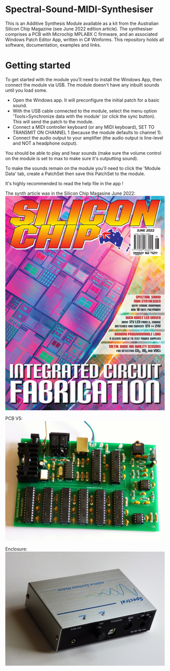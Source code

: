 # Spectral-Sound-MIDI-Synthesiser
This is an Additive Synthesis Module available as a kit from the Australian Silicon Chip Magazine (see June 2022 edition article). The synthesiser comprises a PCB with Microchip MPLABX C firmware, and an associated Windows Patch Editor App, written in C# Winforms. This repository holds all software, documentation, examples and links. 

# Getting started
To get started with the module you'll need to install the Windows App, then connect the module via USB. The module doesn't have any inbuilt sounds until you load some.
- Open the Windows app. It will preconfigure the initial patch for a basic sound.
- With the USB cable connected to the module, select the menu option 'Tools>Synchronize data with the module' (or click the sync button). This will send the patch to the module.
- Connect a MIDI controller keyboard (or any MIDI keyboard), SET TO TRANSMIT ON CHANNEL 1 (because the module defaults to channel 1).
- Connect the audio output to your amplifier (the audio output is line-level and NOT a headphone output).

You should be able to play and hear sounds (make sure the volume control on the module is set to max to make sure it's outputting sound).

To make the sounds remain on the module you'll need to click the 'Module Data' tab, create a PatchSet then save this PatchSet to the module. 

It's highly recommended to read the help file in the app !


The synth article was in the Silicon Chip Magasine June 2022:
![Article was in the Silicon Chip Magasine June 2022](SiliconChipMagasineJune2022FrontCover.jpg)

PCB V5:
![The PCB V 5](/Documentation/Project-Photos/SpectralSoundModuleV5_PCB_1.jpg)

Enclosure:
![The PCB enclosure](/Documentation/Project-Photos/SpectralSoundModuleV5_Enclosure_1.jpg)





